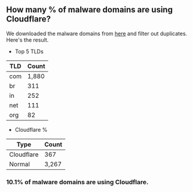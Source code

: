 ## How many % of malware domains are using Cloudflare?


We downloaded the malware domains from [here](https://urlhaus.abuse.ch) and filter out duplicates.
Here's the result.


[//]: # (start replacement)


- Top 5 TLDs

| TLD | Count |
| --- | --- |
| com | 1,880 |
| br | 311 |
| in | 252 |
| net | 111 |
| org | 82 |


- Cloudflare %

| Type | Count |
| --- | --- |
| Cloudflare | 367 |
| Normal | 3,267 |


### 10.1% of malware domains are using Cloudflare.